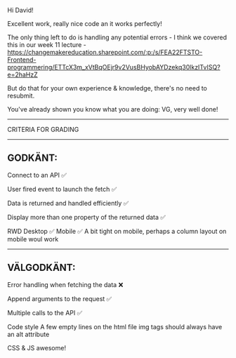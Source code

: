 Hi David!

Excellent work, really nice code an it works perfectly!

The only thing left to do is handling any potential errors - I think we covered this in our week 11 lecture - https://changemakereducation.sharepoint.com/:p:/s/FEA22FTSTO-Frontend-programmering/ETTcX3m_xVtBqOEjr9v2VusBHyobAYDzekq30lkzITvISQ?e=2haHzZ

But do that for your own experience & knowledge, there's no need to resubmit.

You've already shown you know what you are doing: VG, very well done!

*************************************

CRITERIA FOR GRADING

*************************************

GODKÄNT:
-------------------------------------

Connect to an API ✅

User fired event to launch the fetch ✅

Data is returned and handled efficiently ✅

Display more than one property of the returned data ✅

RWD
  Desktop ✅
  Mobile ✅
    A bit tight on mobile, perhaps a column layout on mobile woul work

-------------------------------------

VÄLGODKÄNT:
-------------------------------------

Error handling when fetching the data ❌

Append arguments to the request ✅

Multiple calls to the API ✅

Code style
  A few empty lines on the html file
  img tags should always have an alt attribute

  CSS & JS awesome!